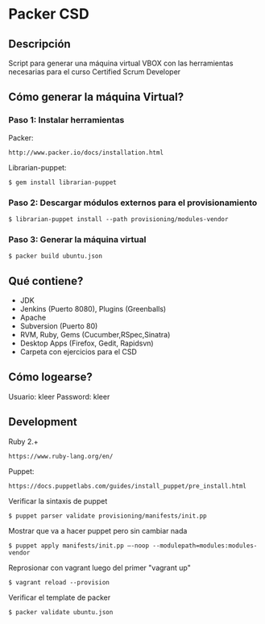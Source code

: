 Packer CSD
==========

## Descripción

Script para generar una máquina virtual VBOX con las herramientas necesarias para el curso Certified Scrum Developer

## Cómo generar la máquina Virtual?

### Paso 1: Instalar herramientas

Packer:

	http://www.packer.io/docs/installation.html

Librarian-puppet:

    $ gem install librarian-puppet

### Paso 2: Descargar módulos externos para el provisionamiento
    $ librarian-puppet install --path provisioning/modules-vendor

### Paso 3: Generar la máquina virtual
	$ packer build ubuntu.json

## Qué contiene?
- JDK
- Jenkins (Puerto 8080), Plugins (Greenballs)
- Apache
- Subversion (Puerto 80)
- RVM, Ruby, Gems (Cucumber,RSpec,Sinatra)
- Desktop Apps (Firefox, Gedit, Rapidsvn)
- Carpeta con ejercicios para el CSD

## Cómo logearse?

Usuario: kleer
Password: kleer

## Development

Ruby 2.+

	https://www.ruby-lang.org/en/

Puppet:

	https://docs.puppetlabs.com/guides/install_puppet/pre_install.html

Verificar la sintaxis de puppet

	$ puppet parser validate provisioning/manifests/init.pp

Mostrar que va a hacer puppet pero sin cambiar nada

	$ puppet apply manifests/init.pp –-noop --modulepath=modules:modules-vendor 

Reprosionar con vagrant luego del primer "vagrant up"

	$ vagrant reload --provision

Verificar el template de packer

	$ packer validate ubuntu.json